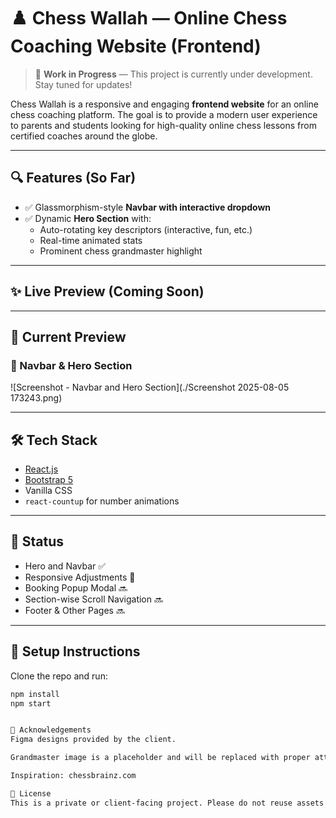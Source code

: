 # ♟️ Chess Wallah — Online Chess Coaching Website (Frontend)

> 🚧 **Work in Progress** — This project is currently under development. Stay tuned for updates!

Chess Wallah is a responsive and engaging **frontend website** for an online chess coaching platform. The goal is to provide a modern user experience to parents and students looking for high-quality online chess lessons from certified coaches around the globe.

---

## 🔍 Features (So Far)

- ✅ Glassmorphism-style **Navbar with interactive dropdown**
- ✅ Dynamic **Hero Section** with:
  - Auto-rotating key descriptors (interactive, fun, etc.)
  - Real-time animated stats
  - Prominent chess grandmaster highlight

---

## ✨ Live Preview (Coming Soon)


---

## 📸 Current Preview

### 🧭 Navbar & Hero Section

![Screenshot - Navbar and Hero Section](./Screenshot 2025-08-05 173243.png)


---

## 🛠️ Tech Stack

- [React.js](https://reactjs.org/)
- [Bootstrap 5](https://getbootstrap.com/)
- Vanilla CSS
- `react-countup` for number animations

---

## 🧪 Status

- Hero and Navbar ✅
- Responsive Adjustments 🔄
- Booking Popup Modal 🔜
- Section-wise Scroll Navigation 🔜
- Footer & Other Pages 🔜

---

## 📁 Setup Instructions

Clone the repo and run:

```bash
npm install
npm start


🙏 Acknowledgements
Figma designs provided by the client.

Grandmaster image is a placeholder and will be replaced with proper attribution.

Inspiration: chessbrainz.com

📌 License
This is a private or client-facing project. Please do not reuse assets without permission.
